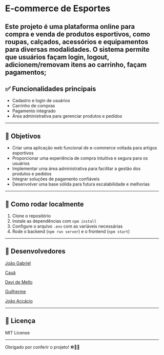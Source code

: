 # E-commerce de Esportes

Este projeto é uma plataforma online para compra e venda de produtos esportivos, como roupas, calçados, acessórios e equipamentos para diversas modalidades. O sistema permite que usuários façam login, logout, adicionem/removam itens ao carrinho, façam pagamentos;
---

## ✅ Funcionalidades principais
  
- Cadastro e login de usuários  
- Carrinho de compras  
- Pagamento integrado  
- Área administrativa para gerenciar produtos e pedidos  

---

## 🎯 Objetivos

- Criar uma aplicação web funcional de e-commerce voltada para artigos esportivos  
- Proporcionar uma experiência de compra intuitiva e segura para os usuários  
- Implementar uma área administrativa para facilitar a gestão dos produtos e pedidos  
- Integrar soluções de pagamento confiáveis
- Desenvolver uma base sólida para futura escalabilidade e melhorias  


---


## 🚀 Como rodar localmente

1. Clone o repositório  
2. Instale as dependências com `npm install`  
3. Configure o arquivo `.env` com as variáveis necessárias  
4. Rode o backend (`npm run server`) e o frontend (`npm start`)  

---

## 🤝 Desenvolvedores

[João Gabriel](https://github.com/thelittlejotaa)

[Cauã](https://github.com/cauafranca)

[Davi de Mello](https://github.com/MELLO1107)

[Guilherme](https://github.com/bye-gui29)

[João Accácio](https://github.com/Accacio3256)


---

## 📄 Licença

MIT License

---

Obrigado por conferir o projeto! ⚽🏀🎾

